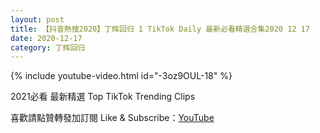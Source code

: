 ```yaml
---
layout: post
title: 【抖音熱搜2020】丁辉回归 1 TikTok Daily 最新必看精選合集2020 12 17
date: 2020-12-17
category: 丁辉回归
---
```


{% include youtube-video.html id="-3oz9OUL-18" %}

2021必看 最新精選 Top TikTok Trending Clips

喜歡請點贊轉發加訂閱 Like & Subscribe：[YouTube](https://www.youtube.com/channel/UCAoR7VcanIPd04uEq_GIylA/videos)

